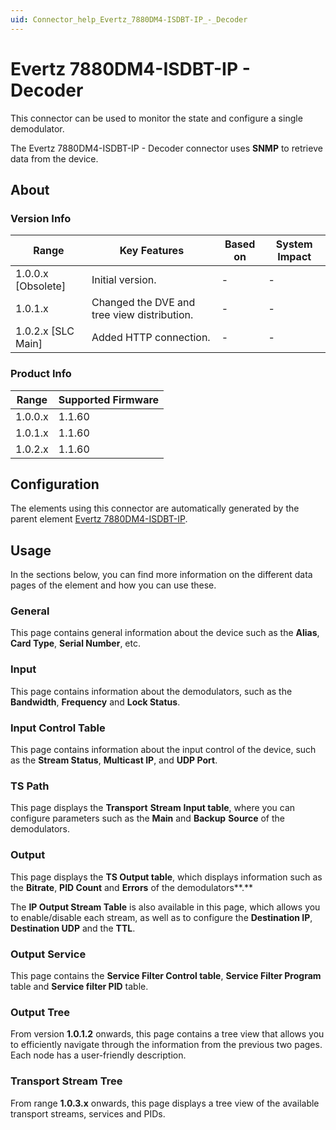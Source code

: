 ```yaml
---
uid: Connector_help_Evertz_7880DM4-ISDBT-IP_-_Decoder
---
```


# Evertz 7880DM4-ISDBT-IP - Decoder

This connector can be used to monitor the state and configure a single demodulator.

The Evertz 7880DM4-ISDBT-IP - Decoder connector uses **SNMP** to retrieve data from the device.

## About

### Version Info

| **Range**            | **Key Features**                            | **Based on** | **System Impact** |
|----------------------|---------------------------------------------|--------------|-------------------|
| 1.0.0.x [Obsolete]     |Initial version.                            | -            | -                 |
| 1.0.1.x              | Changed the DVE and tree view distribution. | -            | -                 |
| 1.0.2.x [SLC Main]   | Added HTTP connection.                      | -            | -                 |

### Product Info

| Range     | Supported Firmware     |
|-----------|------------------------|
| 1.0.0.x   | 1.1.60                 |
| 1.0.1.x   | 1.1.60                 |
| 1.0.2.x   | 1.1.60                 |

## Configuration

The elements using this connector are automatically generated by the parent element [Evertz 7880DM4-ISDBT-IP](xref:Connector_help_Evertz_7880DM4-ISDBT-IP).

## Usage

In the sections below, you can find more information on the different data pages of the element and how you can use these.

### General

This page contains general information about the device such as the **Alias**, **Card Type**, **Serial Number**, etc.

### Input

This page contains information about the demodulators, such as the **Bandwidth**, **Frequency** and **Lock Status**.

### Input Control Table

This page contains information about the input control of the device, such as the **Stream Status**, **Multicast IP**, and **UDP Port**.

### TS Path

This page displays the **Transport** **Stream** **Input table**, where you can configure parameters such as the **Main** and **Backup** **Source** of the demodulators.

### Output

This page displays the **TS Output table**, which displays information such as the **Bitrate**, **PID Count** and **Errors** of the demodulators**.**

The **IP Output Stream Table** is also available in this page, which allows you to enable/disable each stream, as well as to configure the **Destination IP**, **Destination UDP** and the **TTL**.

### Output Service

This page contains the **Service Filter Control table**, **Service Filter Program** table and **Service filter PID** table.

### Output Tree

From version **1.0.1.2** onwards, this page contains a tree view that allows you to efficiently navigate through the information from the previous two pages. Each node has a user-friendly description.

### Transport Stream Tree

From range **1.0.3.x** onwards, this page displays a tree view of the available transport streams, services and PIDs.

